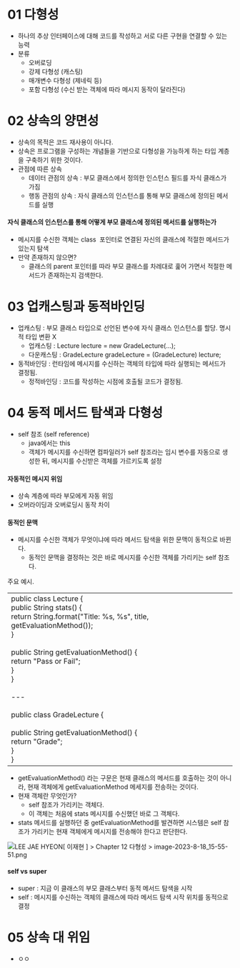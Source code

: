 # 01 다형성

- 하나의 추상 인터페이스에 대해 코드를 작성하고 서로 다른 구현을 연결할 수 있는 능력
- 분류
    - 오버로딩
    - 강제 다형성 (캐스팅)
    - 매개변수 다형성 (제네릭 등)
    - 포함 다형성 (수신 받는 객체에 따라 메시지 동작이 달라진다)

  

# 02 상속의 양면성

- 상속의 목적은 코드 재사용이 아니다.
- 상속은 프로그램을 구성하는 개념들을 기반으로 다형성을 가능하게 하는 타입 계층을 구축하기 위한 것이다.
- 관점에 따른 상속
    - 데이터 관점의 상속 : 부모 클래스에서 정의한 인스턴스 필드를 자식 클래스가 가짐
    - 행동 관점의 상속 : 자식 클래스의 인스턴스를 통해 부모 클래스에 정의된 메서드를 실행

#### 자식 클래스의 인스턴스를 통해 어떻게 부모 클래스에 정의된 메서드를 실행하는가

- 메시지를 수신한 객체는 class  포인터로 연결된 자신의 클래스에 적절한 메서드가 있는지 탐색
- 만약 존재하지 않으면?
    - 클래스의 parent 포인터를 따라 부모 클래스를 차레대로 훑어 가면서 적절한 메서드가 존재하는지 검색한다.

  

# 03 업캐스팅과 동적바인딩

- 업캐스팅 : 부모 클래스 타입으로 선언된 변수에 자식 클래스 인스턴스를 할당. 명시적 타입 변환 X
    - 업캐스팅 : Lecture lecture = new GradeLecture(...);
    - 다운캐스팅 : GradeLecture gradeLecture = (GradeLecture) lecture;
- 동적바인딩 : 런타임에 메시지를 수신하는 객체의 타입에 따라 실행되는 메서드가 결정됨.  
    - 정적바인딩 : 코드를 작성하는 시점에 호출될 코드가 결정됨.

  

# 04 동적 메서드 탐색과 다형성

- self 참조 (self reference)
    - java에서는 this
    - 객체가 메시지를 수신하면 컴파일러가 self 참조라는 임시 변수를 자동으로 생성한 뒤, 메시지를 수신받은 객체를 가르키도록 설정

  

#### 자동적인 메시지 위임

- 상속 계층에 따라 부모에게 자동 위임
- 오버라이딩과 오버로딩시 동작 차이

#### 동적인 문맥

- 메시지를 수신한 객체가 무엇이냐에 따라 메서드 탐색을 위한 문맥이 동적으로 바뀐다.
    - 동적인 문맥을 결정하는 것은 바로 메시지를 수신한 객체를 가리키는 self 참조다.

  

주요 예시.

|   |
|---|
|public class Lecture {<br>	public String stats() {<br>		return String.format("Title: %s, %s", title, getEvaluationMethod());<br>	}<br><br>	public String getEvaluationMethod() {<br>		return "Pass or Fail";<br>	}<br>}<br><br>---<br><br>public class GradeLecture {<br><br>	public String getEvaluationMethod() {<br>		return "Grade";<br>	}<br>}|

- getEvaluationMethod() 라는 구문은 현재 클래스의 메서드를 호출하는 것이 아니라, 현재 객체에게 getEvaluationMethod 메세지를 전송하는 것이다.
- 현재 객체란 무엇인가?
    - self 참조가 가리키는 객체다.
    - 이 객체는 처음에 stats 메시지를 수신했던 바로 그 객체다.
- stats 메서드를 실행하던 중 getEvaluationMethod를 발견하면 시스템은 self 참조가 가리키는 현재 객체에게 메시지를 전송해야 한다고 판단한다.

  

![](https://wiki.navercorp.com/download/attachments/1563249353/image-2023-8-18_15-55-51.png?version=1&modificationDate=1692341752000&api=v2 "LEE JAE HYEON[ 이재현 ] > Chapter 12 다형성 > image-2023-8-18_15-55-51.png")

#### self vs super

- super : 지금 이 클래스의 부모 클래스부터 동적 메서드 탐색을 시작
- self : 메시지를 수신하는 객체의 클래스에 따라 메서드 탐색 시작 위치를 동적으로 결정

# 05 상속 대 위임

- ㅇㅇ
